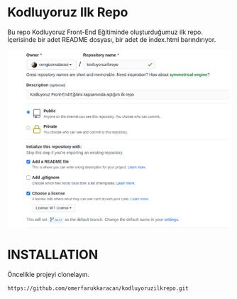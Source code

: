 # Kodluyoruz Ilk Repo

Bu repo Kodluyoruz Front-End Eğitiminde oluşturduğumuz ilk repo. İçerisinde bir adet README dosyası, bir adet de index.html barındırıyor.

![IMAGE](https://raw.githubusercontent.com/Kodluyoruz/taskforce/main/git/odev1/figures/github.png)

# INSTALLATION
Öncelikle projeyi clonelayın.

```
https://github.com/omerfarukkaracan/kodluyoruzilkrepo.git
```